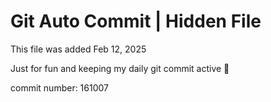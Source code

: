 # Git Auto Commit | Hidden File

This file was added Feb 12, 2025

Just for fun and keeping my daily git commit active 🤪

commit number: 161007
